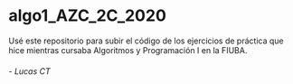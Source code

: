 # algo1_AZC_2C_2020

Usé este repositorio para subir el código de los ejercicios de práctica que hice mientras cursaba Algoritmos y Programación I en la FIUBA.

###### - _Lucas CT_
